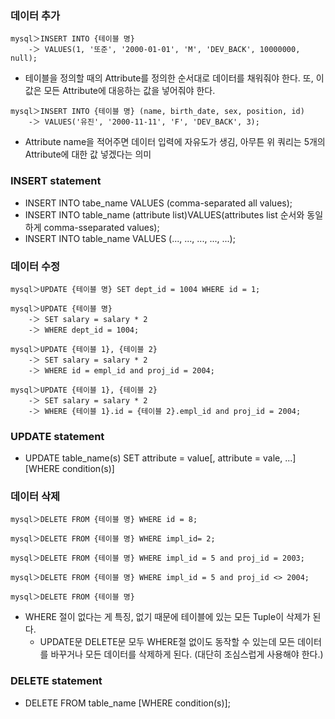 ### 데이터 추가
```
mysql＞INSERT INTO {테이블 명}
    -＞ VALUES(1, '또준', '2000-01-01', 'M', 'DEV_BACK', 10000000, null);
```
* 테이블을 정의할 때의 Attribute를 정의한 순서대로 데이터를 채워줘야 한다. 또, 이 값은 모든 Attribute에 대응하는 값을 넣어줘야 한다.
```
mysql＞INSERT INTO {테이블 명} (name, birth_date, sex, position, id)
    -＞ VALUES('유진', '2000-11-11', 'F', 'DEV_BACK', 3);
```
* Attribute name을 적어주면 데이터 입력에 자유도가 생김, 아무튼 위 쿼리는 5개의 Attribute에 대한 값 넣겠다는 의미

### INSERT statement
- INSERT INTO tabe_name VALUES (comma-separated all values);
- INSERT INTO table_name (attribute list)VALUES(attributes list 순서와 동일하게 comma-sseparated values);
- INSERT INTO table_name VALUES (..., ..., ..., ..., ...);

### 데이터 수정
```
mysql＞UPDATE {테이블 명} SET dept_id = 1004 WHERE id = 1;
```
```
mysql＞UPDATE {테이블 명}
    -＞ SET salary = salary * 2
    -＞ WHERE dept_id = 1004;
```
```
mysql＞UPDATE {테이블 1}, {테이블 2}
    -＞ SET salary = salary * 2
    -＞ WHERE id = empl_id and proj_id = 2004;
```
```
mysql＞UPDATE {테이블 1}, {테이블 2}
    -＞ SET salary = salary * 2
    -＞ WHERE {테이블 1}.id = {테이블 2}.empl_id and proj_id = 2004;
```

### UPDATE statement
- UPDATE table_name(s) SET attribute = value[, attribute = vale, ...] [WHERE condition(s)]

### 데이터 삭제
```
mysql＞DELETE FROM {테이블 명} WHERE id = 8;
```
```
mysql＞DELETE FROM {테이블 명} WHERE impl_id= 2;
```
```
mysql＞DELETE FROM {테이블 명} WHERE impl_id = 5 and proj_id = 2003;

mysql＞DELETE FROM {테이블 명} WHERE impl_id = 5 and proj_id <> 2004;
```
```
mysql＞DELETE FROM {테이블 명}
```
- WHERE 절이 없다는 게 특징, 없기 때문에 테이블에 있는 모든 Tuple이 삭제가 된다.
  - UPDATE문 DELETE문 모두 WHERE절 없이도 동작할 수 있는데 모든 데이터를 바꾸거나 모든 데이터를 삭제하게 된다. (대단히 조심스럽게 사용해야 한다.)

### DELETE statement
- DELETE FROM table_name [WHERE condition(s)];
